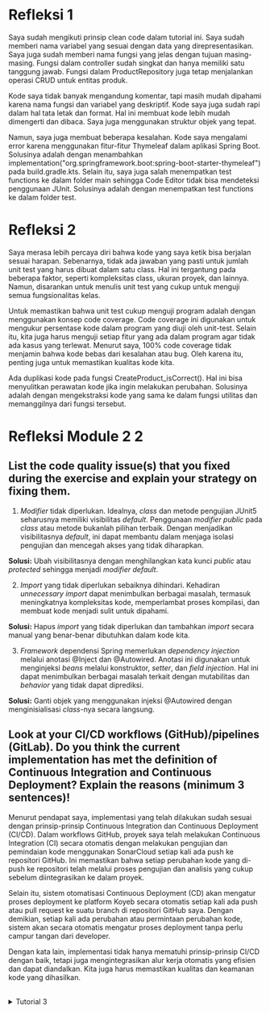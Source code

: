 <h1>Refleksi 1</h1>

Saya sudah mengikuti prinsip clean code dalam tutorial ini. Saya sudah memberi nama variabel yang sesuai dengan data yang direpresentasikan. Saya juga sudah memberi nama fungsi yang jelas dengan tujuan masing-masing. Fungsi dalam controller sudah singkat dan hanya memiliki satu tanggung jawab. Fungsi dalam ProductRepository juga tetap menjalankan operasi CRUD untuk entitas produk.

Kode saya tidak banyak mengandung komentar, tapi masih mudah dipahami karena nama fungsi dan variabel yang deskriptif. Kode saya juga sudah rapi dalam hal tata letak dan format. Hal ini membuat kode lebih mudah dimengerti dan dibaca. Saya juga menggunakan struktur objek yang tepat.

Namun, saya juga membuat beberapa kesalahan. Kode saya mengalami error karena menggunakan fitur-fitur Thymeleaf dalam aplikasi Spring Boot. Solusinya adalah dengan menambahkan implementation("org.springframework.boot:spring-boot-starter-thymeleaf") pada build.gradle.kts. Selain itu, saya juga salah menempatkan test functions ke dalam folder main sehingga Code Editor tidak bisa mendeteksi penggunaan JUnit. Solusinya adalah dengan menempatkan test functions ke dalam folder test. <br>

<h1> Refleksi 2 </h1>

Saya merasa lebih percaya diri bahwa kode yang saya ketik bisa berjalan sesuai harapan. Sebenarnya, tidak ada jawaban yang pasti untuk jumlah unit test yang harus dibuat dalam satu class. Hal ini tergantung pada beberapa faktor, seperti kompleksitas class, ukuran proyek, dan lainnya. Namun, disarankan untuk menulis unit test yang cukup untuk menguji semua fungsionalitas kelas.

Untuk memastikan bahwa unit test cukup menguji program adalah dengan menggunakan konsep code coverage. Code coverage ini digunakan untuk mengukur persentase kode dalam program yang diuji oleh unit-test. Selain itu, kita juga harus menguji setiap fitur yang ada dalam program agar tidak ada kasus yang terlewat. Menurut saya, 100% code coverage tidak menjamin bahwa kode bebas dari kesalahan atau bug. Oleh karena itu, penting juga untuk memastikan kualitas kode kita.

Ada duplikasi kode pada fungsi CreateProduct_isCorrect(). Hal ini bisa menyulitkan perawatan kode jika ingin melakukan perubahan. Solusinya adalah dengan mengekstraksi kode yang sama ke dalam fungsi utilitas dan memanggilnya dari fungsi tersebut.

<h1>Refleksi Module 2 2</h1>

## List the code quality issue(s) that you fixed during the exercise and explain your strategy on fixing them.
1. *Modifier* tidak diperlukan. Idealnya, *class* dan metode pengujian JUnit5 seharusnya memiliki visibilitas *default*. Penggunaan *modifier public* pada *class* atau metode bukanlah pilihan terbaik. Dengan menjadikan visibilitasnya *default*, ini dapat membantu dalam menjaga isolasi pengujian dan mencegah akses yang tidak diharapkan.

**Solusi:** Ubah visibilitasnya dengan menghilangkan kata kunci *public* atau *protected* sehingga menjadi *modifier default*.
<br>

2. *Import* yang tidak diperlukan sebaiknya dihindari. Kehadiran *unnecessary import* dapat menimbulkan berbagai masalah, termasuk meningkatnya kompleksitas kode, memperlambat proses kompilasi, dan membuat kode menjadi sulit untuk dipahami.

**Solusi:** Hapus *import* yang tidak diperlukan dan tambahkan *import* secara manual yang benar-benar dibutuhkan dalam kode kita.
<br>

3. *Framework* dependensi Spring memerlukan *dependency injection* melalui anotasi @Inject dan @Autowired. Anotasi ini digunakan untuk menginjeksi *beans* melalui konstruktor, *setter*, dan *field injection*. Hal ini dapat menimbulkan berbagai masalah terkait dengan mutabilitas dan *behavior* yang tidak dapat diprediksi.

**Solusi:** Ganti objek yang menggunakan injeksi @Autowired dengan menginisialisasi *class*-nya secara langsung.
<br>

## Look at your CI/CD workflows (GitHub)/pipelines (GitLab). Do you think the current implementation has met the definition of Continuous Integration and Continuous Deployment? Explain the reasons (minimum 3 sentences)!
Menurut pendapat saya, implementasi yang telah dilakukan sudah sesuai dengan prinsip-prinsip Continuous Integration dan Continuous Deployment (CI/CD). Dalam workflows GitHub, proyek saya telah melakukan Continuous Integration (CI) secara otomatis dengan melakukan pengujian dan pemindaian kode menggunakan SonarCloud setiap kali ada push ke repositori GitHub. Ini memastikan bahwa setiap perubahan kode yang di-push ke repositori telah melalui proses pengujian dan analisis yang cukup sebelum diintegrasikan ke dalam proyek.

Selain itu, sistem otomatisasi Continuous Deployment (CD) akan mengatur proses deployment ke platform Koyeb secara otomatis setiap kali ada push atau pull request ke suatu branch di repositori GitHub saya. Dengan demikian, setiap kali ada perubahan atau permintaan perubahan kode, sistem akan secara otomatis mengatur proses deployment tanpa perlu campur tangan dari developer.

Dengan kata lain, implementasi tidak hanya mematuhi prinsip-prinsip CI/CD dengan baik, tetapi juga mengintegrasikan alur kerja otomatis yang efisien dan dapat diandalkan. Kita juga harus memastikan kualitas dan keamanan kode yang dihasilkan.

<br>

</details>

<details>
<summary>Tutorial 3</summary>

### **Explain what principles you apply to your project!**
**Single Responsibility Principle (SRP):**
Awalnya saya menggabungkan CarController dan ProductController ke dalam `ProductController.java`. Setelah mengimplementasikan SRP, saya memisahkan CarController karena masing-masing memiliki fungsi yang berbeda. 
<br>

**Open Closed Principle (OCP):**
Pada `model`, saya menambahkan metode update sehingga pemanggilan metode tersebut akan menjadi lebih mudah. Hal ini memungkinkan pemanggilan metode yang lebih umum pada repository tanpa perlu modifikasi secara langsung. 
<br>

**Interface Segregation Principle (ISP):**
Saya memisahkan interface ProductService dan CarService sehingga dapat membedakan interface antara keduanya. Hal ini memungkinkan moduleritas yang lebih baik daripada menggabungkan keduanya menjadi satu. Pendekatan ini dapat meningkatkan efisiensi dalam mengimplementasikan metode abstrak dan struktur kode menjadi lebih fleksibel. 
<br>

**Dependency Inversion Principle (DIP):**
Pada `CarRepository`, saya mengganti objek dari CarServiceImpl yang merupakan kelas konkret menjadi CarService yang merupakan antarmuka. Jadi, prinsip ini memanfaatkan objek yang terhubung dengan antarmuka atau abstraksi, bukan kelas konkret. Hal ini dapat mengurangi atau menghilangkan hubungan antar komponen-komponen kelas konkret yang dapat disebut sebagai *decoupling*. 
<br>

### **Explain the advantages of applying SOLID principles to your project with examples.**
- **Single Responsibility Principle (SRP):** kode menjadi lebih terorganisir dengan cara memisahkan tanggung jawab tiap kelas, memudahkan pemeliharan, pemahaman dan komunikasi antar pengembang. 
<br>

- **Open Closed Principle (OCP):** dapat meningkatkan fleksibilitas dan meminimalkan dampak perubahan. Selain itu, memungkinkan penambahan fitur baru tanpa mengubah kode yang sudah ada. 
<br>

- **Liskov Substitution Principle (LSP):** dapat mengurangi ketergantungan antar kelas dan memungkinkan polimorfisme yang lebih baik.
<br>

- **Interface Segregation Principle (ISP):** sama seperti LSP, yaitu dapat memungkinkan polimorfisme yang lebih baik dan mengurangi ketergantungan antar kelas. 
<br>

- **Dependency Inversion Principle (DIP):** dapat membantu dalam mengurangi dampak perubahan pada satu bagian kode terhadap bagian kode lainnya. 
<br>

### **Explain the disadvantages of not applying SOLID principles to your project with examples.**
- **Risiko antara Controller dan Implementasi:** 
Jika tidak mengikuti DIP dan OCP, dapat mengakibatkan keterikatan yang kuat antara
controller dan implementasi. Hal ini dapat menghasilkan environment pengujian yang buruk dan sulit untuk beralih antara implementasi untuk pengujian. 
<br>

- **Kesulitan Pemahaman dan Pemeliharan Kode:**
Kesulitan dalam memahami dan memelihara kode karena ketidakpatuhan terhadap SRP dan penanganan banyak tanggung jawab oleh `controller`, `repository`, atau `model`. Hal ini dapat menyebabkan *bug*, meningkatkan kompleksitas, dan menyulitkan komunikasi. 
<br>

- **Ketergantungan Tinggi antara Modul atau Metode:** Jika tidak mengikuti ISP dan LSP, basis kode terikat erat dan kurang fleksibel karena antarmuka, abstraksi, atau kelas dasar dengan metode maupun dependensi yang tidak perlu. 
</details>
